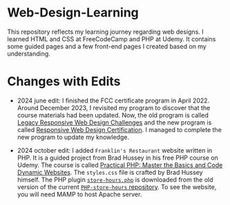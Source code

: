# Web-Design-Learning

This repository reflects my learning journey regarding web designs. I learned HTML and CSS at FreeCodeCamp and PHP at Udemy. It contains some guided pages and a few front-end pages I created based on my understanding.

# Changes with Edits

- 2024 june edit: I finished the FCC certificate program in April 2022. Around December 2023, I revisited my program to discover that the course materials had been updated. Now, the old program is called [Legacy Responsive Web Design Challenges](https://www.freecodecamp.org/learn/responsive-web-design/) and the new program is called [Responsive Web Design Certification](https://www.freecodecamp.org/learn/2022/responsive-web-design/). I managed to complete the new program to update my knowledge.

- 2024 october edit: I added <code>Franklin's Restaurant</code> website written in PHP. It is a guided project from Brad Hussey in his free PHP course on Udemy. The course is called [Practical PHP: Master the Basics and Code Dynamic Websites](https://www.udemy.com/course/code-dynamic-websites/). The <code>styles.css</code> file is crafted by Brad Hussey himself. The PHP plugin [<code>store-hours.php</code>](https://github.com/coryetzkorn/php-store-hours/tree/a67d4a5a40241a7d1ca441e4d912319d43be3cd1) is downloaded from the old version of the current [<code>PHP-store-hours</code> repository](https://github.com/coryetzkorn/php-store-hours). To see the website, you will need MAMP to host Apache server.
